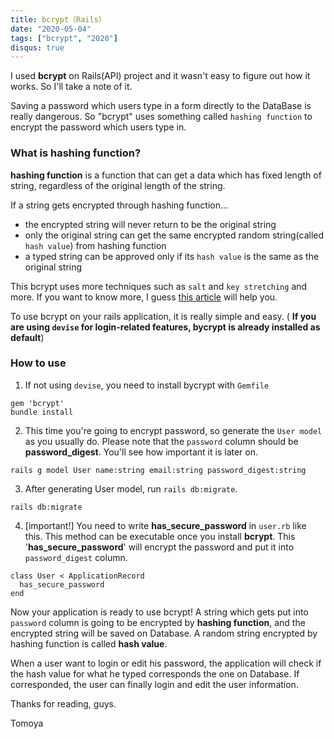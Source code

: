 ```yaml
---
title: bcrypt（Rails）
date: "2020-05-04"
tags: ["bcrypt", "2020"]
disqus: true
---
```


I used **bcrypt** on Rails(API) project and it wasn't easy to figure out how it works. So I'll take a note of it.

Saving a password which users type in a form directly to the DataBase is really dangerous. So "bcrypt" uses something called `hashing function` to encrypt the password which users type in.


### What is hashing function?

**hashing function** is a function that can get a data which has fixed length of string, regardless of the original length of the string.

If a string gets encrypted through hashing function...

 - the encrypted string will never return to be the original string
 - only the original string can get the same encrypted random string(called `hash value`) from hashing function
 - a typed string can be approved only if its `hash value` is the same as the original string 


This bcrypt uses more techniques such as `salt` and `key stretching` and more. If you want to know more, I guess [this article](https://auth0.com/blog/hashing-in-action-understanding-bcrypt/) will help you.

To use bcrypt on your rails application, it is really simple and easy. ( **If you are using `devise` for login-related features, bycrypt is already installed as default**)

### How to use
1. If not using `devise`, you need to install bycrypt with `Gemfile`

```shell
gem 'bcrypt'
bundle install
```

2. This time you're going to encrypt password, so generate the `User model` as you usually do. Please note that the `password` column should be **password_digest**. You'll see how important it is later on.

```shell
rails g model User name:string email:string password_digest:string
```

3. After generating User model, run `rails db:migrate`.

```shell
rails db:migrate
```

4. [important!] You need to write **has_secure_password** in `user.rb` like this. This method can be executable once you install **bcrypt**. This '**has_secure_password**' will encrypt the password and put it into `password_digest` column.

```shell
class User < ApplicationRecord
  has_secure_password
end
```

Now your application is ready to use bcrypt!
A string which gets put into `password` column is going to be encrypted by **hashing function**, and the encrypted string will be saved on Database. A random string encrypted by hashing function is called **hash value**.

When a user want to login or edit his password, the application will check if the hash value for what he typed corresponds the one on Database. If corresponded, the user can finally login and edit the user information.

Thanks for reading, guys.

Tomoya
